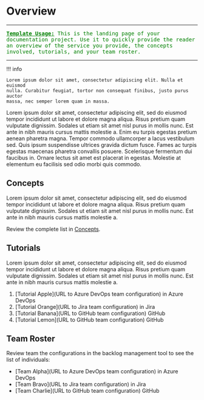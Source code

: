 # Overview

<hr>
<span style="color:green">
<tt><b><u>Template Usage:</u></b> This is the landing page of your documentation
project. Use it to quickly provide the reader an overview of the service you
provide, the concepts involved, tutorials, and your team roster.</tt>
</span>
<hr>

!!! info

    Lorem ipsum dolor sit amet, consectetur adipiscing elit. Nulla et euismod
    nulla. Curabitur feugiat, tortor non consequat finibus, justo purus auctor
    massa, nec semper lorem quam in massa.

Lorem ipsum dolor sit amet, consectetur adipiscing elit, sed do eiusmod tempor
incididunt ut labore et dolore magna aliqua. Risus pretium quam vulputate
dignissim. Sodales ut etiam sit amet nisl purus in mollis nunc. Est ante in nibh
mauris cursus mattis molestie a. Enim eu turpis egestas pretium aenean pharetra
magna. Tempor commodo ullamcorper a lacus vestibulum sed. Quis ipsum suspendisse
ultrices gravida dictum fusce. Fames ac turpis egestas maecenas pharetra
convallis posuere. Scelerisque fermentum dui faucibus in. Ornare lectus sit amet
est placerat in egestas.  Molestie at elementum eu facilisis sed odio morbi quis
commodo.

## Concepts

Lorem ipsum dolor sit amet, consectetur adipiscing elit, sed do eiusmod tempor
incididunt ut labore et dolore magna aliqua. Risus pretium quam vulputate
dignissim. Sodales ut etiam sit amet nisl purus in mollis nunc. Est ante in nibh
mauris cursus mattis molestie a.

Review the complete list in [Concepts](concepts.md).

## Tutorials

Lorem ipsum dolor sit amet, consectetur adipiscing elit, sed do eiusmod tempor
incididunt ut labore et dolore magna aliqua. Risus pretium quam vulputate
dignissim. Sodales ut etiam sit amet nisl purus in mollis nunc. Est ante in nibh
mauris cursus mattis molestie a.

1. [Tutorial Apple](URL to Azure DevOps team configuration) in Azure DevOps
1. [Tutorial Orange](URL to Jira team configuration) in Jira
1. [Tutorial Banana](URL to GitHub team configuration) GitHub
1. [Tutorial Lemon](URL to GitHub team configuration) GitHub

## Team Roster

Review team the configurations in the backlog management tool to see the list of individuals:

- [Team Alpha](URL to Azure DevOps team configuration) in Azure DevOps
- [Team Bravo](URL to Jira team configuration) in Jira
- [Team Charlie](URL to GitHub team configuration) GitHub

